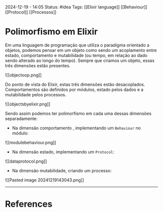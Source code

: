 2024-12-19 - 14:05
Status: #idea
Tags: [[Elixir language]] [[Behaviour]]  [[Protocol]]  [[Processos]]

# Polimorfismo em Elixir

Em uma linguagem de programação que utiliza o paradigma orientado a objetos, podemos pensar em um objeto como sendo um acoplamento entre estado, comportamento e mutabilidade (ou tempo, em relação ao dado sendo alterado ao longo do tempo). Sempre que criamos um objeto, essas três dimensões estão presentes.

![[objectoop.png]]

Do ponto de vista do Elixir, estas três dimensões estão desacoplados. Comportamentos são definidos por módulos, estado pelos dados e a mutabilidade pelos processos.

![[objectsbyelixir.png]]

Sendo assim podemos ter polimorfismo em cada uma dessas dimensões separadamente:

- Na dimensão comportamento , implementando um `Behaviour` no módulo:

![[modulebehaviour.png]]

- Na dimensão estado, implementando um  `Protocol`:

![[dataprotocol.png]]

- Na dimensão mutabilidade, criando um processo:

![[Pasted image 20241219143043.png]]

---

# References